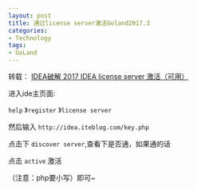 ```yaml
---
layout: post
title: 通过license server激活Goland2017.3
categories:
- Technology
tags:
- GoLand
---
```

转载： [IDEA破解 2017 IDEA license server 激活（可用）](http://blog.csdn.net/zhangwenwu2/article/details/54948959)

进入ide主页面:

`help` 》`register` 》`license server`

然后输入 `http://idea.iteblog.com/key.php`

点击下 `discover server`,查看下是否通，如果通的话

点击 `active` 激活

（注意：php要小写）即可~
